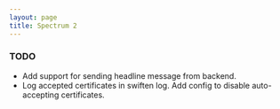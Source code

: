 ```yaml
---
layout: page
title: Spectrum 2
---
```


### TODO

* Add support for sending headline message from backend.
* Log accepted certificates in swiften log. Add config to disable auto-accepting certificates.

